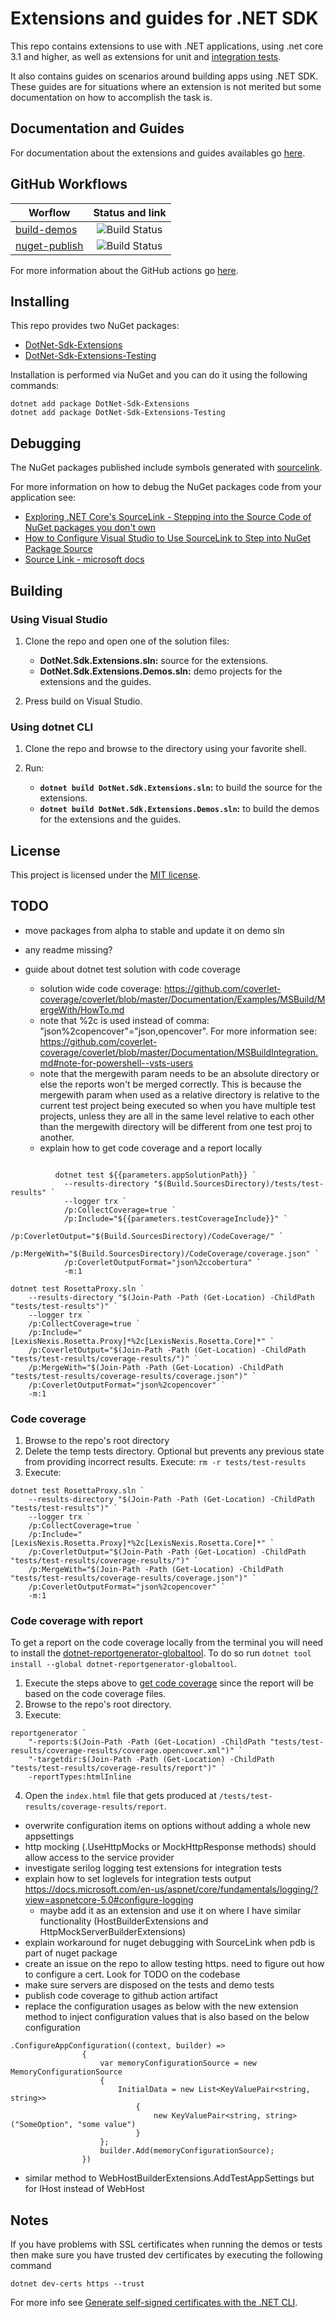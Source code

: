 # Extensions and guides for .NET SDK

This repo contains extensions to use with .NET applications, using .net core 3.1 and higher, as well as extensions for unit and [integration tests](https://docs.microsoft.com/en-us/aspnet/core/test/integration-tests?#introduction-to-integration-tests).

It also contains guides on scenarios around building apps using .NET SDK. These guides are for situations where an extension is not merited but some documentation on how to accomplish the task is.

## Documentation and Guides

For documentation about the extensions and guides availables go [here](/docs/docs-main.md).

## GitHub Workflows

| Worflow                   |      Status and link      |
|---------------------------|:-------------------------:|
| [build-demos](https://github.com/edumserrano/dot-net-sdk-extensions/blob/master/.github/workflows/build-demos.yml)             |  ![Build Status](https://github.com/edumserrano/dot-net-sdk-extensions/workflows/Build%20demos/badge.svg) |
| [nuget-publish](https://github.com/edumserrano/dot-net-sdk-extensions/blob/master/.github/workflows/nuget-publish.yml)             |  ![Build Status](https://github.com/edumserrano/dot-net-sdk-extensions/workflows/Publish%20Nuget%20packages/badge.svg) |

For more information about the GitHub actions go [here](/docs/github-workflows/github-workflows.md).

## Installing

This repo provides two NuGet packages:

- [DotNet-Sdk-Extensions](https://www.nuget.org/packages/DotNet-Sdk-Extensions)
- [DotNet-Sdk-Extensions-Testing](https://www.nuget.org/packages/DotNet-Sdk-Extensions-Testing)

Installation is performed via NuGet and you can do it using the following commands:

```
dotnet add package DotNet-Sdk-Extensions
dotnet add package DotNet-Sdk-Extensions-Testing
```

## Debugging

The NuGet packages published include symbols generated with [sourcelink](https://github.com/dotnet/sourcelink).

For more information on how to debug the NuGet packages code from your application see:

- [Exploring .NET Core's SourceLink - Stepping into the Source Code of NuGet packages you don't own](https://www.hanselman.com/blog/exploring-net-cores-sourcelink-stepping-into-the-source-code-of-nuget-packages-you-dont-own)
- [How to Configure Visual Studio to Use SourceLink to Step into NuGet Package Source](https://aaronstannard.com/visual-studio-sourcelink-setup/)
- [Source Link - microsoft docs](https://docs.microsoft.com/en-us/dotnet/standard/library-guidance/sourcelink)

## Building

### Using Visual Studio

1) Clone the repo and open one of the solution files:
   - **DotNet.Sdk.Extensions.sln:** source for the extensions.
   - **DotNet.Sdk.Extensions.Demos.sln:** demo projects for the extensions and the guides.

2) Press build on Visual Studio.

### Using dotnet CLI

1) Clone the repo and browse to the directory using your favorite shell.

2) Run:
   - **`dotnet build DotNet.Sdk.Extensions.sln`:** to build the source for the extensions.
   - **`dotnet build DotNet.Sdk.Extensions.Demos.sln`:** to build the demos for the extensions and the guides.

## License

This project is licensed under the [MIT license](https://licenses.nuget.org/MIT).

## TODO


* move packages from alpha to stable and update it on demo sln
* any readme missing? 
  
* guide about dotnet test solution with code coverage
  * solution wide code coverage: https://github.com/coverlet-coverage/coverlet/blob/master/Documentation/Examples/MSBuild/MergeWith/HowTo.md
  * note that %2c is used instead of comma: "json%2copencover"="json,opencover". For more information see: https://github.com/coverlet-coverage/coverlet/blob/master/Documentation/MSBuildIntegration.md#note-for-powershell--vsts-users
  * note that the mergewith param needs to be an absolute directory or else the reports won't be merged correctly. This is because the mergewith param when used as a relative directory is relative to the current test project being executed so when you have multiple test projects, unless they are all in the same level relative to each other than the mergewith directory will be different from one test proj to another.
  * explain how to get code coverage and a report locally

```
  
          dotnet test ${{parameters.appSolutionPath}} `
            --results-directory "$(Build.SourcesDirectory)/tests/test-results" `
            --logger trx `
            /p:CollectCoverage=true `
            /p:Include="${{parameters.testCoverageInclude}}" `
            /p:CoverletOutput="$(Build.SourcesDirectory)/CodeCoverage/" `
            /p:MergeWith="$(Build.SourcesDirectory)/CodeCoverage/coverage.json" `
            /p:CoverletOutputFormat="json%2ccobertura" `
            -m:1
```
```
dotnet test RosettaProxy.sln `
    --results-directory "$(Join-Path -Path (Get-Location) -ChildPath "tests/test-results")" `
    --logger trx `
    /p:CollectCoverage=true `
    /p:Include="[LexisNexis.Rosetta.Proxy]*%2c[LexisNexis.Rosetta.Core]*" `
    /p:CoverletOutput="$(Join-Path -Path (Get-Location) -ChildPath "tests/test-results/coverage-results/")" `
    /p:MergeWith="$(Join-Path -Path (Get-Location) -ChildPath "tests/test-results/coverage-results/coverage.json")" `
    /p:CoverletOutputFormat="json%2copencover" `
    -m:1
```

### Code coverage

1. Browse to the repo's root directory
2. Delete the temp tests directory. Optional but prevents any previous state from providing incorrect results. Execute: `rm -r tests/test-results`
3. Execute:

```
dotnet test RosettaProxy.sln `
    --results-directory "$(Join-Path -Path (Get-Location) -ChildPath "tests/test-results")" `
    --logger trx `
    /p:CollectCoverage=true `
    /p:Include="[LexisNexis.Rosetta.Proxy]*%2c[LexisNexis.Rosetta.Core]*" `
    /p:CoverletOutput="$(Join-Path -Path (Get-Location) -ChildPath "tests/test-results/coverage-results/")" `
    /p:MergeWith="$(Join-Path -Path (Get-Location) -ChildPath "tests/test-results/coverage-results/coverage.json")" `
    /p:CoverletOutputFormat="json%2copencover" `
    -m:1
```

### Code coverage with report

To get a report on the code coverage locally from the terminal you will need to install the [dotnet-reportgenerator-globaltool](https://www.nuget.org/packages/dotnet-reportgenerator-globaltool/). To do so run `dotnet tool install --global dotnet-reportgenerator-globaltool`.

1. Execute the steps above to [get code coverage](#code-coverage) since the report will be based on the code coverage files.
2. Browse to the repo's root directory.
3. Execute:

```
reportgenerator `
    "-reports:$(Join-Path -Path (Get-Location) -ChildPath "tests/test-results/coverage-results/coverage.opencover.xml")" `
    "-targetdir:$(Join-Path -Path (Get-Location) -ChildPath "tests/test-results/coverage-results/report")" `
    -reportTypes:htmlInline
```

4. Open the `index.html` file that gets produced at `/tests/test-results/coverage-results/report`.


  
* overwrite configuration items on options without adding a whole new appsettings
* http mocking (.UseHttpMocks or MockHttpResponse methods) should allow access to the service provider
* investigate serilog logging test extensions for integration tests
* explain how to set loglevels for integration tests output https://docs.microsoft.com/en-us/aspnet/core/fundamentals/logging/?view=aspnetcore-5.0#configure-logging
  * maybe add it as an extension and use it on where I have similar functionality (HostBuilderExtensions and HttpMockServerBuilderExtensions)
* explain workaround for nuget debugging with SourceLink when pdb is part of nuget package
* create an issue on the repo to allow testing https. need to figure out how to configure a cert. Look for TODO on the codebase
* make sure servers are disposed on the tests and demo tests
* publish code coverage to github action artifact
* replace the configuration usages as below with the new extension method to inject configuration values that is also based on the below configuration
```
.ConfigureAppConfiguration((context, builder) =>
                {
                    var memoryConfigurationSource = new MemoryConfigurationSource
                    {
                        InitialData = new List<KeyValuePair<string, string>>
                            {
                                new KeyValuePair<string, string>("SomeOption", "some value")
                            }
                    };
                    builder.Add(memoryConfigurationSource);
                })
```
* similar method to WebHostBuilderExtensions.AddTestAppSettings but for IHost instead of WebHost


## Notes

If you have problems with SSL certificates when running the demos or tests then make sure you have trusted dev certificates by executing the following command

```
dotnet dev-certs https --trust
```

For more info see [Generate self-signed certificates with the .NET CLI](https://docs.microsoft.com/en-us/dotnet/core/additional-tools/self-signed-certificates-guide).
